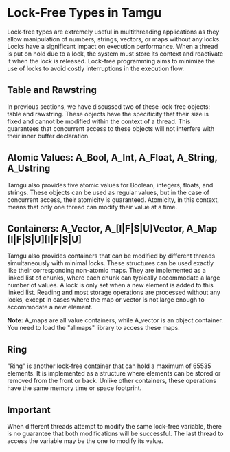 # Lock-Free Types in Tamgu

Lock-free types are extremely useful in multithreading applications as they allow manipulation of numbers, strings, vectors, or maps without any locks. Locks have a significant impact on execution performance. When a thread is put on hold due to a lock, the system must store its context and reactivate it when the lock is released. Lock-free programming aims to minimize the use of locks to avoid costly interruptions in the execution flow.

## Table and Rawstring

In previous sections, we have discussed two of these lock-free objects: table and rawstring. These objects have the specificity that their size is fixed and cannot be modified within the context of a thread. This guarantees that concurrent access to these objects will not interfere with their inner buffer declaration.

## Atomic Values: A_Bool, A_Int, A_Float, A_String, A_Ustring

Tamgu also provides five atomic values for Boolean, integers, floats, and strings. These objects can be used as regular values, but in the case of concurrent access, their atomicity is guaranteed. Atomicity, in this context, means that only one thread can modify their value at a time.

## Containers: A_Vector, A_[I|F|S|U]Vector, A_Map [I|F|S|U][I|F|S|U]

Tamgu also provides containers that can be modified by different threads simultaneously with minimal locks. These structures can be used exactly like their corresponding non-atomic maps. They are implemented as a linked list of chunks, where each chunk can typically accommodate a large number of values. A lock is only set when a new element is added to this linked list. Reading and most storage operations are processed without any locks, except in cases where the map or vector is not large enough to accommodate a new element.

**Note:** A_maps are all value containers, while A_vector is an object container. You need to load the "allmaps" library to access these maps.

## Ring

"Ring" is another lock-free container that can hold a maximum of 65535 elements. It is implemented as a structure where elements can be stored or removed from the front or back. Unlike other containers, these operations have the same memory time or space footprint.

## Important

When different threads attempt to modify the same lock-free variable, there is no guarantee that both modifications will be successful. The last thread to access the variable may be the one to modify its value.